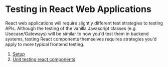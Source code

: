 # Testing in React Web Applications

React web applications will require slightly different test strategies to testing APIs.
Although the testing of the vanilla Javascript classes (e.g. Usecase/Gateways) will be
similar to how you'd test them in backend systems, testing React components themselves
requires strategies you'd apply to more typical frontend testing.

1. [Setup](./setup.md)
2. [Unit testing react components](./components.md)
<!-- 3. [Unit testing vanilla Javascript](./vanilla.md) -->
<!-- 4. [Acceptance testing your application](./acceptance.md) -->
